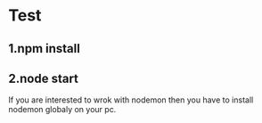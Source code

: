 # Test
## 1.npm install 
## 2.node start
If you are interested to wrok with nodemon then you have to install nodemon globaly on your pc.
